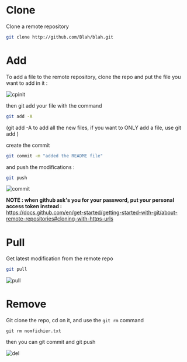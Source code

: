 # Clone
Clone a remote repository
```bash
git clone http://github.com/Blah/blah.git
```

# Add
To add a file to the remote repository, clone the repo and put the file you want to add in it :

![cpinit](https://user-images.githubusercontent.com/106782577/203600915-9263db5e-e1f8-453f-9080-299aa7314c14.png)

then git add your file with the command
```bash
git add -A
```
(git add -A to add all the new files, if you want to ONLY add a file, use git add *<nameofthefile>*)

create the commit 
```bash
git commit -m "added the README file"
```

and push the modifications :
```bash
git push
```
![commit](https://user-images.githubusercontent.com/106782577/203605371-318e79b3-0a51-419a-9ac9-23f002a6650f.png)



**NOTE : when github ask's you for your password, put your personal access token instead :**     
https://docs.github.com/en/get-started/getting-started-with-git/about-remote-repositories#cloning-with-https-urls


# Pull

Get latest modification from the remote repo
```bash
git pull
```

![pull](https://user-images.githubusercontent.com/106782577/203603859-0359b738-c98b-412b-b27b-7bff2a300206.png)


# Remove

Git clone the repo, cd on it, and use the `git rm` command
```
git rm nomfichier.txt
```

then you can git commit and git push

![del](https://user-images.githubusercontent.com/106782577/203604717-af431a01-5645-472e-9071-39761e6761b8.png)



